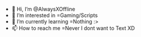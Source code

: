 - 👋 Hi, I’m @AlwaysXOffline
- 👀 I’m interested in =Gaming/Scripts
- 🌱 I’m currently learning =Nothing :>
- 📫 How to reach me =Never
I dont want to Text XD
